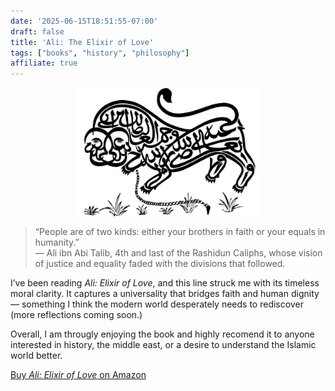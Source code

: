 ```yaml
---
date: '2025-06-15T18:51:55-07:00'
draft: false
title: 'Ali: The Elixir of Love'
tags: ["books", "history", "philosophy"]
affiliate: true
---
```

<img src="ali-calligraphy-lion.jpg" alt="Ali calligraphy lion" style="max-width: 300px; display: block; margin: 0 auto; border-radius: 8px;">

> “People are of two kinds: either your brothers in faith or your equals in humanity.”  
> —  Ali ibn Abi Talib, 4th and last of the Rashidun Caliphs, whose vision of justice and equality faded with the divisions that followed.

I’ve been reading *Ali: Elixir of Love*, and this line struck me with its timeless moral clarity. It captures a universality that bridges faith and human dignity — something I think the modern world desperately needs to rediscover (more reflections coming soon.)

Overall, I am througly enjoying the book and highly recomend it to anyone interested in history, the middle east, or a desire to understand the Islamic world better. 

[Buy *Ali: Elixir of Love* on Amazon](https://amzn.to/44mkrPb)
